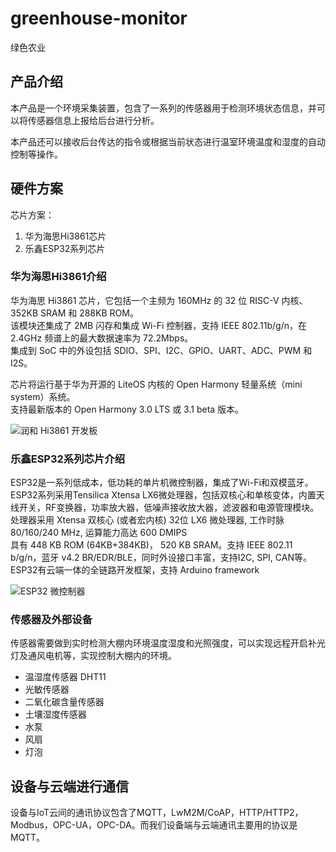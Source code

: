 # greenhouse-monitor

绿色农业

## 产品介绍

本产品是一个环境采集装置，包含了一系列的传感器用于检测环境状态信息，并可以将传感器信息上报给后台进行分析。

本产品还可以接收后台传达的指令或根据当前状态进行温室环境温度和湿度的自动控制等操作。

## 硬件方案

芯片方案：

1. 华为海思Hi3861芯片
2. 乐鑫ESP32系列芯片

### 华为海思Hi3861介绍

华为海思 Hi3861 芯片，它包括一个主频为 160MHz 的 32 位 RISC-V 内核、352KB SRAM 和 288KB ROM。  
该模块还集成了 2MB 闪存和集成 Wi-Fi 控制器，支持 IEEE 802.11b/g/n，在 2.4GHz 频谱上的最大数据速率为 72.2Mbps。  
集成到 SoC 中的外设包括 SDIO、SPI、I2C、GPIO、UART、ADC、PWM 和 I2S。

芯片将运行基于华为开源的 LiteOS 内核的 Open Harmony 轻量系统（mini system）系统。  
支持最新版本的 Open Harmony 3.0 LTS 或 3.1 beta 版本。  

![润和 Hi3861 开发板](https://static.sitestack.cn/projects/openharmony-1.0-zh-cn/quick-start/figures/Hi3861-WLAN%E6%A8%A1%E7%BB%84%E5%A4%96%E8%A7%82%E5%9B%BE.png)

### 乐鑫ESP32系列芯片介绍

ESP32是一系列低成本，低功耗的单片机微控制器，集成了Wi-Fi和双模蓝牙。 ESP32系列采用Tensilica Xtensa LX6微处理器，包括双核心和单核变体，内置天线开关，RF变换器，功率放大器，低噪声接收放大器，滤波器和电源管理模块。  
处理器采用 Xtensa 双核心 (或者宏内核) 32位 LX6 微处理器, 工作时脉 80/160/240 MHz, 运算能力高达 600 DMIPS  
具有 448 KB ROM (64KB+384KB)， 520 KB SRAM。支持 IEEE 802.11 b/g/n，蓝牙 v4.2 BR/EDR/BLE，同时外设接口丰富，支持I2C, SPI, CAN等。  
ESP32有云端一体的全链路开发框架，支持 Arduino framework  

![ESP32 微控制器](https://upload.wikimedia.org/wikipedia/commons/3/33/Espressif_ESP-WROOM-32_Wi-Fi_%26_Bluetooth_Module.jpg)

### 传感器及外部设备

传感器需要做到实时检测大棚内环境温度湿度和光照强度，可以实现远程开启补光灯及通风电机等，实现控制大棚内的环境。

- 温湿度传感器 DHT11
- 光敏传感器
- 二氧化碳含量传感器
- 土壤湿度传感器
- 水泵
- 风扇
- 灯泡

## 设备与云端进行通信

设备与IoT云间的通讯协议包含了MQTT，LwM2M/CoAP，HTTP/HTTP2，Modbus，OPC-UA，OPC-DA。而我们设备端与云端通讯主要用的协议是MQTT。
